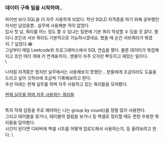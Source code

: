 ###  데이터 구축 일을 시작하며..
<div>

파이썬 보다 SQL을 더 자주 사용하게 되었다. 작년 SQLD 자격증을 따기 위해 공부했던 지식만 남았을뿐.. 실무에 사용해본 적이 없었다. \
입사 첫 날, 쿼리를 어느 정도 짤 수 있냐는 질문에 기본 쿼리 작성할 수 있을 것 같다. 했더니 조인과 서브 쿼리도 기본적으로 가능하시겠네요. 했을 때 순간 서브쿼리가 뭐였지..? 싶었다.😂 \
그날부터 매일 Leetcode와 프로그래머스에서 SQL 연습을 했다. 물론 데이터가 복잡해지고 조인 여러 개에 키 연계표까지.. 멘붕이 자주 오지만 뿌듯히고 재밌는 일이다. \
\

나처럼 자격증은 땄지만 실무에서는 사용해보지 못했던 .. 분들에게 조금이라도 도움을 드리고 싶어 깃허브에 조금씩 기록해보려고 한다. \
우선 아래는 현재 실무를 하며 자주 사용하고 있는 쿼리들을 모아봤다. 

</div>

[현재 실무를 하며 자주 사용하는 쿼리들](https://github.com/minkyunglee1012/Practice_Collection/blob/master/SQL/%EC%9E%90%EC%A3%BC%20%EC%82%AC%EC%9A%A9%ED%95%98%EB%8A%94%20%EC%BF%BC%EB%A6%AC%EB%93%A4_20240911.sql)
 
<div> 

 \
특히 적재 검증을 주로 해야하는 나는 group by count()를 정말 많이 사용한다.  \
그리고 테이블을 찾거나, 테이블의 컬럼을 보거나 등 엑셀로 정리할 때도 편한 우용한 쿼리들을 담아봤다. \
시간이 된다면 디비버에 엑셀 시트를 어떻게 업로드해서 사용하는지, 등 올려보려고 한다. \
</div>
